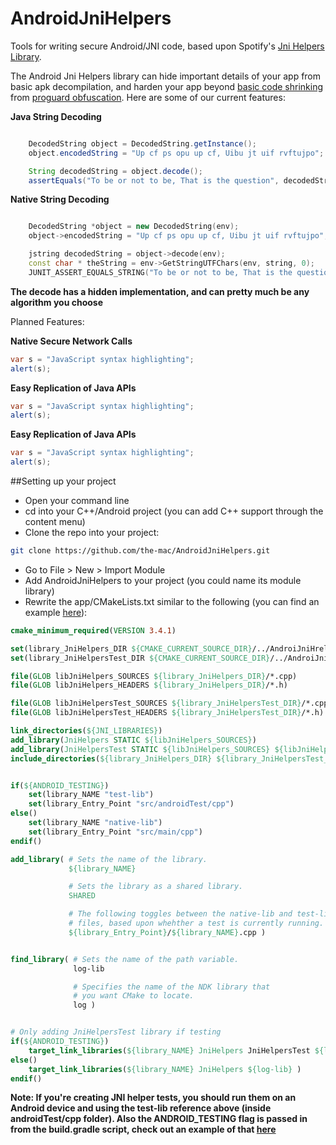 # AndroidJniHelpers
Tools for writing secure Android/JNI code, based upon Spotify's [Jni Helpers Library](https://github.com/spotify/JniHelpers.git).

The Android Jni Helpers library can hide important details of your app from
basic apk decompilation, and harden your app beyond [basic code shrinking](https://developer.android.com/studio/build/shrink-code.html)
from [proguard obfuscation](https://www.guardsquare.com/en/proguard). Here are some of our current features:

**Java String Decoding**
```java

    DecodedString object = DecodedString.getInstance();
    object.encodedString = "Up cf ps opu up cf, Uibu jt uif rvftujpo";

    String decodedString = object.decode();
    assertEquals("To be or not to be, That is the question", decodedString);

```
**Native String Decoding**
```c++

    DecodedString *object = new DecodedString(env);
    object->encodedString = "Up cf ps opu up cf, Uibu jt uif rvftujpo";

    jstring decodedString = object->decode(env);
    const char * theString = env->GetStringUTFChars(env, string, 0);
    JUNIT_ASSERT_EQUALS_STRING("To be or not to be, That is the question", theString);

```
**The decode has a hidden implementation, and can pretty much be any algorithm you choose**

Planned Features:

**Native Secure Network Calls**
```java
var s = "JavaScript syntax highlighting";
alert(s);
```

**Easy Replication of Java APIs**
```java
var s = "JavaScript syntax highlighting";
alert(s);
```

**Easy Replication of Java APIs**
```java
var s = "JavaScript syntax highlighting";
alert(s);
```

##Setting up your project
* Open your command line
* cd into your C++/Android project (you can add C++ support through the content menu)
* Clone the repo into your project:
```bash
git clone https://github.com/the-mac/AndroidJniHelpers.git
```
* Go to File > New > Import Module
* Add AndroidJniHelpers to your project (you could name its module library)
* Rewrite the app/CMakeLists.txt similar to the following (you can find an example [here](AndroidJniHelpers/library/CMakeLists.txt)):
```cmake
cmake_minimum_required(VERSION 3.4.1)

set(library_JniHelpers_DIR ${CMAKE_CURRENT_SOURCE_DIR}/../AndroiJniHrelpers/library/src/main/cpp)
set(library_JniHelpersTest_DIR ${CMAKE_CURRENT_SOURCE_DIR}/../AndroiJniHrelpers/library/src/androidTest/cpp)

file(GLOB libJniHelpers_SOURCES ${library_JniHelpers_DIR}/*.cpp)
file(GLOB libJniHelpers_HEADERS ${library_JniHelpers_DIR}/*.h)

file(GLOB libJniHelpersTest_SOURCES ${library_JniHelpersTest_DIR}/*.cpp)
file(GLOB libJniHelpersTest_HEADERS ${library_JniHelpersTest_DIR}/*.h)

link_directories(${JNI_LIBRARIES})
add_library(JniHelpers STATIC ${libJniHelpers_SOURCES})
add_library(JniHelpersTest STATIC ${libJniHelpers_SOURCES} ${libJniHelpersTest_SOURCES})
include_directories(${library_JniHelpers_DIR} ${library_JniHelpersTest_DIR})


if(${ANDROID_TESTING})
    set(library_NAME "test-lib")
    set(library_Entry_Point "src/androidTest/cpp")
else()
    set(library_NAME "native-lib")
    set(library_Entry_Point "src/main/cpp")
endif()

add_library( # Sets the name of the library.
             ${library_NAME}

             # Sets the library as a shared library.
             SHARED

             # The following toggles between the native-lib and test-libs
             # files, based upon whehther a test is currently running.
             ${library_Entry_Point}/${library_NAME}.cpp )


find_library( # Sets the name of the path variable.
              log-lib

              # Specifies the name of the NDK library that
              # you want CMake to locate.
              log )


# Only adding JniHelpersTest library if testing
if(${ANDROID_TESTING})
    target_link_libraries(${library_NAME} JniHelpers JniHelpersTest ${log-lib} )
else()
    target_link_libraries(${library_NAME} JniHelpers ${log-lib} )
endif()
```
**Note: If you're creating JNI helper tests,
you should run them on an Android device and
using the test-lib reference above (inside
androidTest/cpp folder). Also the
ANDROID_TESTING flag is passed in from the
build.gradle script, check out an example of
that [here](AndroidJniHelpers/library/build.gradle)**
